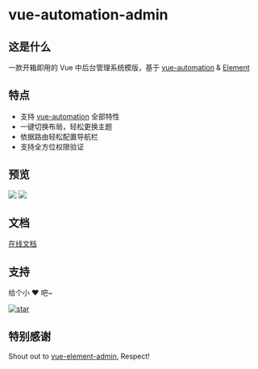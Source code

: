 # vue-automation-admin

## 这是什么

一款开箱即用的 Vue 中后台管理系统模版，基于 [vue-automation](http://eoner.gitee.io/vue-automation) & [Element](https://element.eleme.cn)

## 特点

- 支持 [vue-automation](http://eoner.gitee.io/vue-automation) 全部特性
- 一键切换布局，轻松更换主题
- 依据路由轻松配置导航栏
- 支持全方位权限验证

## 预览

![](http://eoner.gitee.io/vue-automation-admin/images/layout1.png)
![](http://eoner.gitee.io/vue-automation-admin/images/layout2.png)

## 文档

[在线文档](http://eoner.gitee.io/vue-automation-admin)

## 支持

给个小 ❤️ 吧~

[![star](https://gitee.com/eoner/vue-automation-admin/badge/star.svg?theme=dark)](https://gitee.com/eoner/vue-automation-admin/stargazers)

## 特别感谢

Shout out to [vue-element-admin](https://github.com/PanJiaChen/vue-element-admin), Respect!
